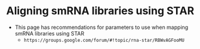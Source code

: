 # Aligning smRNA libraries using STAR

* This page has recommendations for parameters to use when mapping smRNA
libraries using STAR
  * `https://groups.google.com/forum/#!topic/rna-star/RBWvAGFooMU`


